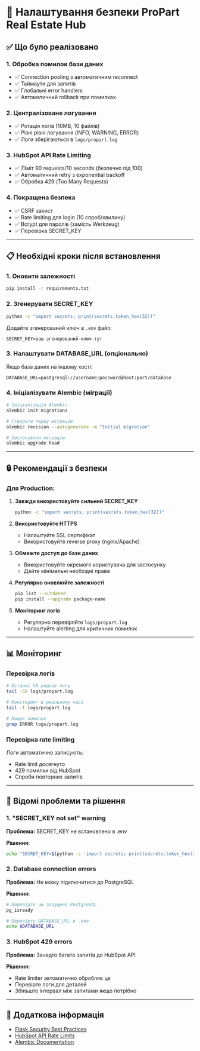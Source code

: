 # 🔐 Налаштування безпеки ProPart Real Estate Hub

## ✅ Що було реалізовано

### 1. **Обробка помилок бази даних**
- ✅ Connection pooling з автоматичним reconnect
- ✅ Таймаути для запитів
- ✅ Глобальні error handlers
- ✅ Автоматичний rollback при помилках

### 2. **Централізоване логування**
- ✅ Ротація логів (10MB, 10 файлів)
- ✅ Різні рівні логування (INFO, WARNING, ERROR)
- ✅ Логи зберігаються в `logs/propart.log`

### 3. **HubSpot API Rate Limiting**
- ✅ Ліміт 90 requests/10 seconds (безпечно під 100)
- ✅ Автоматичний retry з exponential backoff
- ✅ Обробка 429 (Too Many Requests)

### 4. **Покращена безпека**
- ✅ CSRF захист
- ✅ Rate limiting для login (10 спроб/хвилину)
- ✅ Bcrypt для паролів (замість Werkzeug)
- ✅ Перевірка SECRET_KEY

---

## 📋 Необхідні кроки після встановлення

### 1. Оновити залежності

```bash
pip install -r requirements.txt
```

### 2. Згенерувати SECRET_KEY

```bash
python -c "import secrets; print(secrets.token_hex(32))"
```

Додайте згенерований ключ в `.env` файл:

```env
SECRET_KEY=ваш-згенерований-ключ-тут
```

### 3. Налаштувати DATABASE_URL (опціонально)

Якщо база даних на іншому хості:

```env
DATABASE_URL=postgresql://username:password@host:port/database
```

### 4. Ініціалізувати Alembic (міграції)

```bash
# Ініціалізація Alembic
alembic init migrations

# Створити першу міграцію
alembic revision --autogenerate -m "Initial migration"

# Застосувати міграцію
alembic upgrade head
```

---

## 🔒 Рекомендації з безпеки

### Для Production:

1. **Завжди використовуйте сильний SECRET_KEY**
   ```bash
   python -c "import secrets; print(secrets.token_hex(32))"
   ```

2. **Використовуйте HTTPS**
   - Налаштуйте SSL сертифікат
   - Використовуйте reverse proxy (nginx/Apache)

3. **Обмежте доступ до бази даних**
   - Використовуйте окремого користувача для застосунку
   - Дайте мінімальні необхідні права

4. **Регулярно оновлюйте залежності**
   ```bash
   pip list --outdated
   pip install --upgrade package-name
   ```

5. **Моніторинг логів**
   - Регулярно перевіряйте `logs/propart.log`
   - Налаштуйте alerting для критичних помилок

---

## 📊 Моніторинг

### Перевірка логів

```bash
# Останні 50 рядків логу
tail -50 logs/propart.log

# Моніторинг в реальному часі
tail -f logs/propart.log

# Пошук помилок
grep ERROR logs/propart.log
```

### Перевірка rate limiting

Логи автоматично записують:
- Rate limit досягнуто
- 429 помилки від HubSpot
- Спроби повторних запитів

---

## 🚨 Відомі проблеми та рішення

### 1. "SECRET_KEY not set" warning

**Проблема:** SECRET_KEY не встановлено в .env

**Рішення:**
```bash
echo "SECRET_KEY=$(python -c 'import secrets; print(secrets.token_hex(32))')" >> .env
```

### 2. Database connection errors

**Проблема:** Не можу підключитися до PostgreSQL

**Рішення:**
```bash
# Перевірте чи запущено PostgreSQL
pg_isready

# Перевірте DATABASE_URL в .env
echo $DATABASE_URL
```

### 3. HubSpot 429 errors

**Проблема:** Занадто багато запитів до HubSpot API

**Рішення:**
- Rate limiter автоматично обробляє це
- Перевірте логи для деталей
- Збільште інтервал між запитами якщо потрібно

---

## 📝 Додаткова інформація

- [Flask Security Best Practices](https://flask.palletsprojects.com/en/2.3.x/security/)
- [HubSpot API Rate Limits](https://developers.hubspot.com/docs/api/usage-details)
- [Alembic Documentation](https://alembic.sqlalchemy.org/)

